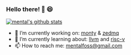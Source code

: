 ### Hello there! 👋 :smile:

[![mental's github stats](https://github-readme-stats.vercel.app/api?username=mental32&theme=onedark)](https://github.com/anuraghazra/github-readme-stats)

  * 🔭 I’m currently working on: [monty](https://github.com/mental32/monty) & [zedmq](https://github.com/mental32/zedmq)
  * 🌱 I’m currently learning about: [llvm](https://llvm.org/docs/) and [risc-v](https://riscv.org/)
  * 📫 How to reach me: mentalfoss@gmail.com
